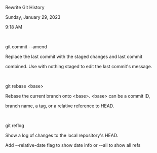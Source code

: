 Rewrite Git History

Sunday, January 29, 2023

9:18 AM

 

git commit \--amend

Replace the last commit with the staged changes and last commit

combined. Use with nothing staged to edit the last commit's message.

 

git rebase \<base\>

Rebase the current branch onto \<base\>. \<base\> can be a commit ID,

branch name, a tag, or a relative reference to HEAD.

 

git reflog

Show a log of changes to the local repository's HEAD.

Add \--relative-date flag to show date info or \--all to show all refs

 

 

